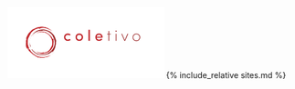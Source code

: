 <link rel="stylesheet" href="https://cdnjs.cloudflare.com/ajax/libs/font-awesome/4.7.0/css/font-awesome.min.css">
<style>
.fa {
border:0;
font-size:30px!important;
margin:10px 5px;
padding:10px;
width:50px;
cursor: pointer;
}

.footer {
background-color:#1a1a1a;
border-top:1px dotted #333;
bottom:0;
left:0;
position:absolute;
right:0;
}

.logo {
margin:-10px;
background-color:transparent !important;
}

.mainDiv {
background:#1a1a1a;
color:#666;
font-family:Helvetica, sans-serif;
font-size:14px;
height:100%;
left:0;
margin:0;
overflow:hidden;
position:absolute;
text-align:center;
top:0;
width:100%;
}

a::before, a::after {
content: " \1F310 ";
font-weight:900;
}

.no-after::after, .no-after::before{
content:"";
  }

a {
border-top:1px dotted #333;
color:#fff;
display:block;
font-size:90%!important;
height:100%;
min-height:35px;
padding:20px 2px;
position:relative;
text-align:center;
text-decoration:none!important;
width:100%;
}

body {
background:#1a1a1a;
}

del {
color:#ffffff55;
}
</style>

<div class="mainDiv" markdown="1">
<img class="logo" src="./logo.svg" height="125">
{% include_relative sites.md %}
<div class="footer">
<x onclick="window.location.href = 'https://www.instagram.com/coletivo_amigdalas/" class="fa fa-instagram'"></x>
<x onclick="window.location.href = 'https://www.facebook.com/Coletivo-Am%C3%ADgdalas-104712007882184/'" class="fa fa-facebook-f"></x>
<x onclick="window.location.href = 'https://www.youtube.com/channel/UCig7BqOgl6cLp-fJi2fRQFw'" class="fa fa-youtube"></x>
</div>
</div>
